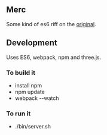 ## Merc

Some kind of es6 riff on the [original](http://plus4world.powweb.com/software/Mercenary_Escape_From_Targ).

## Development

Uses ES6, webpack, npm and three.js.

### To build it

- install npm
- npm update
- webpack --watch

### To run it

- ./bin/server.sh
 
